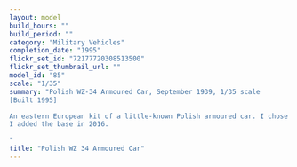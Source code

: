 ```yaml
---
layout: model
build_hours: ""
build_period: ""
category: "Military Vehicles"
completion_date: "1995"
flickr_set_id: "72177720308513500"
flickr_set_thumbnail_url: ""
model_id: "85"
scale: "1/35"
summary: "Polish WZ-34 Armoured Car, September 1939, 1/35 scale
[Built 1995]

An eastern European kit of a little-known Polish armoured car. I chose the model because of its colourful camouflage scheme and its cute shape.
I added the base in 2016.

"
title: "Polish WZ 34 Armoured Car"
---
```



